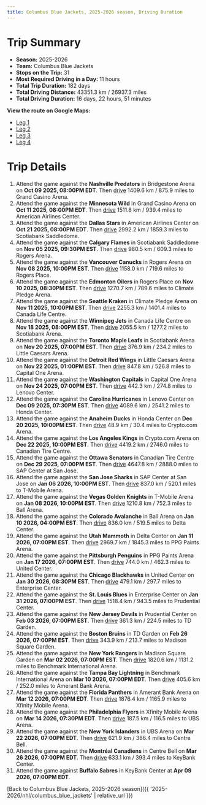 ```yaml
---
title: Columbus Blue Jackets, 2025-2026 season, Driving Duration
---
```


# Trip Summary
- **Season:** 2025-2026
- **Team:** Columbus Blue Jackets
- **Stops on the Trip:** 31
- **Most Required Driving in a Day:** 11 hours
- **Total Trip Duration:** 182 days
- **Total Driving Distance:** 43351.3 km / 26937.3 miles
- **Total Driving Duration:** 16 days, 22 hours, 51 minutes

**View the route on Google Maps:**
- [Leg 1](https://www.google.com/maps/dir/Bridgestone+Arena+Nashville/Grand+Casino+Arena+Minnesota/American+Airlines+Center+Dallas/Scotiabank+Saddledome+Calgary/Rogers+Arena+Vancouver/Rogers+Place+Edmonton/Climate+Pledge+Arena+Seattle/Canada+Life+Centre+Winnipeg/Scotiabank+Arena+Toronto/Little+Caesars+Arena+Detroit)
- [Leg 2](https://www.google.com/maps/dir/Little+Caesars+Arena+Detroit/Capital+One+Arena+Washington/Lenovo+Center+Carolina/Honda+Center+Anaheim/Crypto.com+Arena+Los+Angeles/Canadian+Tire+Centre+Ottawa/SAP+Center+at+San+Jose+San+Jose/T-Mobile+Arena+Vegas/Ball+Arena+Colorado/Delta+Center+Utah)
- [Leg 3](https://www.google.com/maps/dir/Delta+Center+Utah/PPG+Paints+Arena+Pittsburgh/United+Center+Chicago/Enterprise+Center+St.+Louis/Prudential+Center+New+Jersey/TD+Garden+Boston/Madison+Square+Garden+New+York/Benchmark+International+Arena+Tampa+Bay/Amerant+Bank+Arena+Florida/Xfinity+Mobile+Arena+Philadelphia)
- [Leg 4](https://www.google.com/maps/dir/Xfinity+Mobile+Arena+Philadelphia/UBS+Arena+New+York/Centre+Bell+Montréal/KeyBank+Center+Buffalo)

# Trip Details
1. Attend the game against the **Nashville Predators** in Bridgestone Arena on **Oct 09 2025, 08:00PM EDT**. Then [drive](https://www.google.com/maps/dir/Bridgestone+Arena+Nashville/Grand+Casino+Arena+Minnesota) 1409.6 km / 875.9 miles to Grand Casino Arena.
2. Attend the game against the **Minnesota Wild** in Grand Casino Arena on **Oct 11 2025, 08:00PM EDT**. Then [drive](https://www.google.com/maps/dir/Grand+Casino+Arena+Minnesota/American+Airlines+Center+Dallas) 1511.8 km / 939.4 miles to American Airlines Center.
3. Attend the game against the **Dallas Stars** in American Airlines Center on **Oct 21 2025, 08:00PM EDT**. Then [drive](https://www.google.com/maps/dir/American+Airlines+Center+Dallas/Scotiabank+Saddledome+Calgary) 2992.2 km / 1859.3 miles to Scotiabank Saddledome.
4. Attend the game against the **Calgary Flames** in Scotiabank Saddledome on **Nov 05 2025, 09:30PM EST**. Then [drive](https://www.google.com/maps/dir/Scotiabank+Saddledome+Calgary/Rogers+Arena+Vancouver) 980.5 km / 609.3 miles to Rogers Arena.
5. Attend the game against the **Vancouver Canucks** in Rogers Arena on **Nov 08 2025, 10:00PM EST**. Then [drive](https://www.google.com/maps/dir/Rogers+Arena+Vancouver/Rogers+Place+Edmonton) 1158.0 km / 719.6 miles to Rogers Place.
6. Attend the game against the **Edmonton Oilers** in Rogers Place on **Nov 10 2025, 08:30PM EST**. Then [drive](https://www.google.com/maps/dir/Rogers+Place+Edmonton/Climate+Pledge+Arena+Seattle) 1270.7 km / 789.6 miles to Climate Pledge Arena.
7. Attend the game against the **Seattle Kraken** in Climate Pledge Arena on **Nov 11 2025, 10:00PM EST**. Then [drive](https://www.google.com/maps/dir/Climate+Pledge+Arena+Seattle/Canada+Life+Centre+Winnipeg) 2255.3 km / 1401.4 miles to Canada Life Centre.
8. Attend the game against the **Winnipeg Jets** in Canada Life Centre on **Nov 18 2025, 08:00PM EST**. Then [drive](https://www.google.com/maps/dir/Canada+Life+Centre+Winnipeg/Scotiabank+Arena+Toronto) 2055.5 km / 1277.2 miles to Scotiabank Arena.
9. Attend the game against the **Toronto Maple Leafs** in Scotiabank Arena on **Nov 20 2025, 07:00PM EST**. Then [drive](https://www.google.com/maps/dir/Scotiabank+Arena+Toronto/Little+Caesars+Arena+Detroit) 376.9 km / 234.2 miles to Little Caesars Arena.
10. Attend the game against the **Detroit Red Wings** in Little Caesars Arena on **Nov 22 2025, 01:00PM EST**. Then [drive](https://www.google.com/maps/dir/Little+Caesars+Arena+Detroit/Capital+One+Arena+Washington) 847.8 km / 526.8 miles to Capital One Arena.
11. Attend the game against the **Washington Capitals** in Capital One Arena on **Nov 24 2025, 07:00PM EST**. Then [drive](https://www.google.com/maps/dir/Capital+One+Arena+Washington/Lenovo+Center+Carolina) 442.3 km / 274.8 miles to Lenovo Center.
12. Attend the game against the **Carolina Hurricanes** in Lenovo Center on **Dec 09 2025, 07:30PM EST**. Then [drive](https://www.google.com/maps/dir/Lenovo+Center+Carolina/Honda+Center+Anaheim) 4089.6 km / 2541.2 miles to Honda Center.
13. Attend the game against the **Anaheim Ducks** in Honda Center on **Dec 20 2025, 10:00PM EST**. Then [drive](https://www.google.com/maps/dir/Honda+Center+Anaheim/Crypto.com+Arena+Los+Angeles) 48.9 km / 30.4 miles to Crypto.com Arena.
14. Attend the game against the **Los Angeles Kings** in Crypto.com Arena on **Dec 22 2025, 10:00PM EST**. Then [drive](https://www.google.com/maps/dir/Crypto.com+Arena+Los+Angeles/Canadian+Tire+Centre+Ottawa) 4419.2 km / 2746.0 miles to Canadian Tire Centre.
15. Attend the game against the **Ottawa Senators** in Canadian Tire Centre on **Dec 29 2025, 07:00PM EST**. Then [drive](https://www.google.com/maps/dir/Canadian+Tire+Centre+Ottawa/SAP+Center+at+San+Jose+San+Jose) 4647.8 km / 2888.0 miles to SAP Center at San Jose.
16. Attend the game against the **San Jose Sharks** in SAP Center at San Jose on **Jan 06 2026, 10:00PM EST**. Then [drive](https://www.google.com/maps/dir/SAP+Center+at+San+Jose+San+Jose/T-Mobile+Arena+Vegas) 837.0 km / 520.1 miles to T-Mobile Arena.
17. Attend the game against the **Vegas Golden Knights** in T-Mobile Arena on **Jan 08 2026, 10:00PM EST**. Then [drive](https://www.google.com/maps/dir/T-Mobile+Arena+Vegas/Ball+Arena+Colorado) 1210.8 km / 752.3 miles to Ball Arena.
18. Attend the game against the **Colorado Avalanche** in Ball Arena on **Jan 10 2026, 04:00PM EST**. Then [drive](https://www.google.com/maps/dir/Ball+Arena+Colorado/Delta+Center+Utah) 836.0 km / 519.5 miles to Delta Center.
19. Attend the game against the **Utah Mammoth** in Delta Center on **Jan 11 2026, 07:00PM EST**. Then [drive](https://www.google.com/maps/dir/Delta+Center+Utah/PPG+Paints+Arena+Pittsburgh) 2969.7 km / 1845.3 miles to PPG Paints Arena.
20. Attend the game against the **Pittsburgh Penguins** in PPG Paints Arena on **Jan 17 2026, 07:00PM EST**. Then [drive](https://www.google.com/maps/dir/PPG+Paints+Arena+Pittsburgh/United+Center+Chicago) 744.0 km / 462.3 miles to United Center.
21. Attend the game against the **Chicago Blackhawks** in United Center on **Jan 30 2026, 08:30PM EST**. Then [drive](https://www.google.com/maps/dir/United+Center+Chicago/Enterprise+Center+St.+Louis) 479.1 km / 297.7 miles to Enterprise Center.
22. Attend the game against the **St. Louis Blues** in Enterprise Center on **Jan 31 2026, 07:00PM EST**. Then [drive](https://www.google.com/maps/dir/Enterprise+Center+St.+Louis/Prudential+Center+New+Jersey) 1518.4 km / 943.5 miles to Prudential Center.
23. Attend the game against the **New Jersey Devils** in Prudential Center on **Feb 03 2026, 07:00PM EST**. Then [drive](https://www.google.com/maps/dir/Prudential+Center+New+Jersey/TD+Garden+Boston) 361.3 km / 224.5 miles to TD Garden.
24. Attend the game against the **Boston Bruins** in TD Garden on **Feb 26 2026, 07:00PM EST**. Then [drive](https://www.google.com/maps/dir/TD+Garden+Boston/Madison+Square+Garden+New+York) 343.9 km / 213.7 miles to Madison Square Garden.
25. Attend the game against the **New York Rangers** in Madison Square Garden on **Mar 02 2026, 07:00PM EST**. Then [drive](https://www.google.com/maps/dir/Madison+Square+Garden+New+York/Benchmark+International+Arena+Tampa+Bay) 1820.6 km / 1131.2 miles to Benchmark International Arena.
26. Attend the game against the **Tampa Bay Lightning** in Benchmark International Arena on **Mar 10 2026, 07:00PM EDT**. Then [drive](https://www.google.com/maps/dir/Benchmark+International+Arena+Tampa+Bay/Amerant+Bank+Arena+Florida) 405.6 km / 252.0 miles to Amerant Bank Arena.
27. Attend the game against the **Florida Panthers** in Amerant Bank Arena on **Mar 12 2026, 07:00PM EDT**. Then [drive](https://www.google.com/maps/dir/Amerant+Bank+Arena+Florida/Xfinity+Mobile+Arena+Philadelphia) 1876.4 km / 1165.9 miles to Xfinity Mobile Arena.
28. Attend the game against the **Philadelphia Flyers** in Xfinity Mobile Arena on **Mar 14 2026, 07:30PM EDT**. Then [drive](https://www.google.com/maps/dir/Xfinity+Mobile+Arena+Philadelphia/UBS+Arena+New+York) 187.5 km / 116.5 miles to UBS Arena.
29. Attend the game against the **New York Islanders** in UBS Arena on **Mar 22 2026, 07:00PM EDT**. Then [drive](https://www.google.com/maps/dir/UBS+Arena+New+York/Centre+Bell+Montréal) 621.9 km / 386.4 miles to Centre Bell.
30. Attend the game against the **Montréal Canadiens** in Centre Bell on **Mar 26 2026, 07:00PM EDT**. Then [drive](https://www.google.com/maps/dir/Centre+Bell+Montréal/KeyBank+Center+Buffalo) 633.1 km / 393.4 miles to KeyBank Center.
31. Attend the game against **Buffalo Sabres** in KeyBank Center at **Apr 09 2026, 07:00PM EDT**.

[Back to Columbus Blue Jackets, 2025-2026 season]({{ '2025-2026/nhl/columbus_blue_jackets' | relative_url }})
